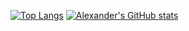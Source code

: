 [![Top Langs](https://github-readme-stats.vercel.app/api/top-langs/?username=alexein-aner&layout=donut&theme=dark)](https://github.com/anuraghazra/github-readme-stats)
[![Alexander's GitHub stats](https://github-readme-stats.vercel.app/api?username=alexein-aner&theme=dark)](https://github.com/anuraghazra/github-readme-stats)
